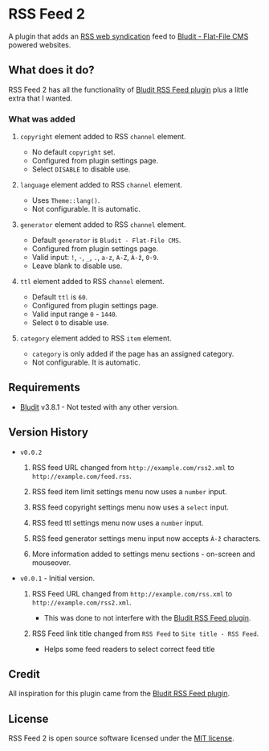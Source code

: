 # RSS Feed 2
A plugin that adds an [RSS web syndication](http://www.rssboard.org/rss-specification) feed to [Bludit - Flat-File CMS](https://github.com/bludit/bludit) powered websites.



## What does it do?
RSS Feed 2 has all the functionality of [Bludit RSS Feed plugin](https://github.com/bludit/bludit/tree/master/bl-plugins/rss) plus a little extra that I wanted.



### What was added

1. ```copyright``` element added to RSS ```channel``` element.

	- No default ```copyright``` set.
	- Configured from plugin settings page.
	- Select ```DISABLE``` to disable use.

2. ```language``` element added to RSS ```channel``` element.

	- Uses ```Theme::lang()```.
	- Not configurable. It is automatic.

3. ```generator``` element added to RSS ```channel``` element.

	- Default ```generator``` is ```Bludit - Flat-File CMS```.
	- Configured from plugin settings page.
	- Valid input: ```!```, ```-```, ```_```, ```.```, ```a-z```, ```A-Z```, ```À-ž```, ```0-9```.
	- Leave blank to disable use.

4. ```ttl``` element added to RSS ```channel``` element.

	- Default ```ttl``` is ```60```.
	- Configured from plugin settings page.
	- Valid input range ```0``` - ```1440```.
	- Select ```0``` to disable use.

5. ```category``` element added to RSS ```item``` element.

	- ```category``` is only added if the page has an assigned category.
	- Not configurable. It is automatic.




## Requirements
- [Bludit](https://github.com/bludit/bludit) v3.8.1 - Not tested with any other version.



## Version History

- ```v0.0.2```

	1. RSS feed URL changed from ```http://example.com/rss2.xml``` to ```http://example.com/feed.rss```.

	2. RSS feed item limit settings menu now uses a ```number``` input.

	3. RSS feed copyright settings menu now uses a ```select``` input.

	4. RSS feed ttl settings menu now uses a ```number``` input.

	5. RSS feed generator settings menu input now accepts ```À-ž``` characters.

	6. More information added to settings menu sections - on-screen and mouseover.


- ```v0.0.1``` - Initial version.

	1. RSS Feed URL changed from ```http://example.com/rss.xml``` to ```http://example.com/rss2.xml```.

		- This was done to not interfere with the [Bludit RSS Feed plugin](https://github.com/bludit/bludit/tree/master/bl-plugins/rss).

	2. RSS Feed link title changed from ```RSS Feed``` to ```Site title - RSS Feed```.

		- Helps some feed readers to select correct feed title



## Credit
All inspiration for this plugin came from the [Bludit RSS Feed plugin](https://github.com/bludit/bludit/tree/master/bl-plugins/rss).



## License
RSS Feed 2 is open source software licensed under the [MIT license](https://opensource.org/licenses/MIT).